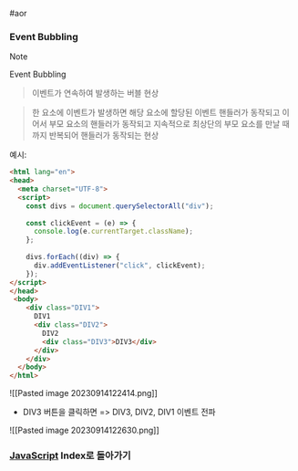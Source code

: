 #aor
### Event Bubbling
>[!note]
>Event Bubbling
>
>>이벤트가 연속하여 발생하는 버블 현상
>
>>한 요소에 이벤트가 발생하면 해당 요소에 할당된 이벤트 핸들러가 동작되고 이어서 부모 요소의 핸들러가 동작되고 지속적으로 최상단의 부모 요소를 만날 때까지 반복되어 핸들러가 동작되는 현상

예시:
```html
<html lang="en">
<head>
  <meta charset="UTF-8">
  <script>
	const divs = document.querySelectorAll("div");
	
	const clickEvent = (e) => {
	  console.log(e.currentTarget.className);
	};
	
	divs.forEach((div) => {
	  div.addEventListener("click", clickEvent);
	});
</script>
</head>
 <body>
    <div class="DIV1">
      DIV1
      <div class="DIV2">
        DIV2
        <div class="DIV3">DIV3</div>
      </div>
    </div>
  </body>
</html>

```

![[Pasted image 20230914122414.png]]

- DIV3 버튼을 클릭하면 => DIV3, DIV2, DIV1 이벤트 전파

![[Pasted image 20230914122630.png]]

### [JavaScript](../../../Dev-Index/JavaScript.md) Index로 돌아가기